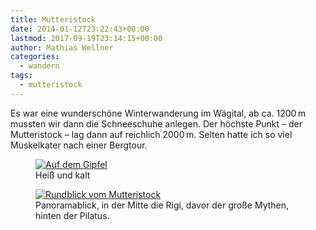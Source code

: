 ```yaml
---
title: Mutteristock
date: 2014-01-12T23:22:43+00:00
lastmod: 2017-09-19T23:14:15+00:00
author: Mathias Wellner
categories:
  - wandern
tags:
  - mutteristock
---
```

Es war eine wunderschöne Winterwanderung im Wägital, ab ca. 1200&thinsp;m mussten wir dann die Schneeschuhe anlegen. Der höchste Punkt &#8211; der Mutteristock &#8211; lag dann auf reichlich 2000&thinsp;m. Selten hatte ich so viel Muskelkater nach einer Bergtour. 

<figure>
  <a href="http://www.flickr.com/photos/mwellner/11938001986/" title="Auf dem Gipfel">
    <img srcset="https://farm4.staticflickr.com/3834/11938001986_8c4ee09f72_n.jpg 320w, https://farm4.staticflickr.com/3834/11938001986_8c4ee09f72_z.jpg 640w, https://farm4.staticflickr.com/3834/11938001986_8c4ee09f72_c.jpg 800w, https://farm4.staticflickr.com/3834/11938001986_1300ca94d5_h.jpg 1600w, https://farm4.staticflickr.com/3834/11938001986_940cf6f827_k.jpg 2048w" src="https://farm4.staticflickr.com/3834/11938001986_8c4ee09f72_b.jpg" title="Auf dem Gipfel">
  </a>  
  <figcaption>Heiß und kalt</figcaption>
</figure>

<figure>
  <a href="http://www.flickr.com/photos/mwellner/11937608674/" title="Rundblick vom Mutteristock">
    <img srcset="https://farm4.staticflickr.com/3736/11937608674_041c8f0428_n.jpg 320w, https://farm4.staticflickr.com/3736/11937608674_041c8f0428_z.jpg 640w, https://farm4.staticflickr.com/3736/11937608674_041c8f0428_c.jpg 800w, https://farm4.staticflickr.com/3736/11937608674_285ebe23d7_h.jpg 1600w, https://farm4.staticflickr.com/3736/11937608674_69c84653a5_k.jpg 2048w" src="https://farm4.staticflickr.com/3736/11937608674_041c8f0428_b.jpg" title="Rundblick vom Mutteristock">
  </a>  
  <figcaption>Panoramablick, in der Mitte die Rigi, davor der große Mythen, hinten der Pilatus.</figcaption>
</figure>
